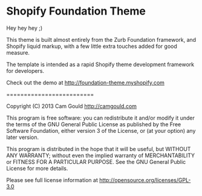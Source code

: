 Shopify Foundation Theme
========================

Hey hey hey ;)

This theme is built almost entirely from the Zurb Foundation framework, and Shopify liquid markup, with a few little extra touches added for good measure.

The template is intended as a rapid Shopify theme development framework for developers.

Check out the demo at http://foundation-theme.myshopify.com


=========================

Copyright (C) 2013 Cam Gould http://camgould.com

This program is free software: you can redistribute it and/or modify it under the terms of the GNU General Public License as published by the Free Software Foundation, either version 3 of the License, or (at your option) any later version.

This program is distributed in the hope that it will be useful, but WITHOUT ANY WARRANTY; without even the implied warranty of MERCHANTABILITY or FITNESS FOR A PARTICULAR PURPOSE. See the GNU General Public License for more details.

Please see full license information at http://opensource.org/licenses/GPL-3.0